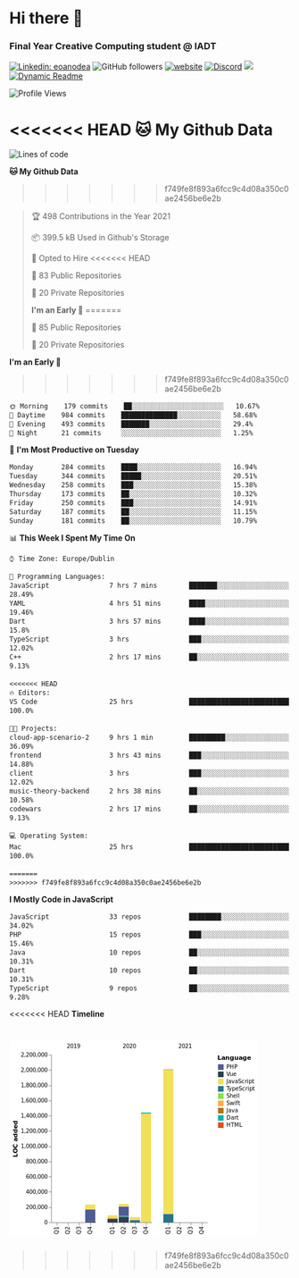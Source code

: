# Hi there 👋

### Final Year Creative Computing student @ IADT

[![Linkedin: eoanodea](https://img.shields.io/badge/-eoanodea-blue?style=flat-square&logo=Linkedin&logoColor=white&link=https://www.linkedin.com/in/eoanodea/)](https://www.linkedin.com/in/eoanodea/)
![GitHub followers](https://img.shields.io/github/followers/eoanodea?label=Follow&style=social)
[![website](https://img.shields.io/badge/Website-46a2f1.svg?&style=flat-square&logo=Google-Chrome&logoColor=white&link=https://web-space.design/)](http://web-space.design/)
[![Discord](https://img.shields.io/discord/591914197219016707.svg?label=&logo=discord&logoColor=ffffff&color=7389D8&labelColor=6A7EC2)](https://discord.gg/4eEcsSMYXX)
![](https://visitor-badge.glitch.me/badge?page_id=eoanodea.eoanodea)
[![Dynamic Readme](https://github.com/eoanodea/eoanodea/actions/workflows/main.yml/badge.svg)](https://github.com/eoanodea/eoanodea/actions/workflows/main.yml)

<!--
**eoanodea/eoanodea** is a ✨ _special_ ✨ repository because its `README.md` (this file) appears on your GitHub profile.

Here are some ideas to get you started:

- 🔭 I’m currently working on ...
- 🌱 I’m currently learning ...
- 👯 I’m looking to collaborate on ...
- 🤔 I’m looking for help with ...
- 💬 Ask me about ...
- 📫 How to reach me: ...
- 😄 Pronouns: ...
- ⚡ Fun fact: ...
-->

<!--START_SECTION:waka-->

![Profile Views](http://img.shields.io/badge/Profile%20Views-0-blue)

<<<<<<< HEAD
**🐱 My Github Data**
=======
![Lines of code](https://img.shields.io/badge/From%20Hello%20World%20I%27ve%20Written-4.1%20million%20lines%20of%20code-blue)

**🐱 My Github Data** 
>>>>>>> f749fe8f893a6fcc9c4d08a350c0ae2456be6e2b

> 🏆 498 Contributions in the Year 2021
>
> 📦 399.5 kB Used in Github's Storage
>
> 💼 Opted to Hire
<<<<<<< HEAD
>
> 📜 83 Public Repositories
>
> 🔑 20 Private Repositories
>
> **I'm an Early 🐤**
=======
 > 
> 📜 85 Public Repositories 
 > 
> 🔑 20 Private Repositories  
 > 
**I'm an Early 🐤** 
>>>>>>> f749fe8f893a6fcc9c4d08a350c0ae2456be6e2b

```text
🌞 Morning    179 commits    ██░░░░░░░░░░░░░░░░░░░░░░░   10.67%
🌆 Daytime    984 commits    ██████████████░░░░░░░░░░░   58.68%
🌃 Evening    493 commits    ███████░░░░░░░░░░░░░░░░░░   29.4%
🌙 Night      21 commits     ░░░░░░░░░░░░░░░░░░░░░░░░░   1.25%

```

📅 **I'm Most Productive on Tuesday**

```text
Monday       284 commits    ████░░░░░░░░░░░░░░░░░░░░░   16.94%
Tuesday      344 commits    █████░░░░░░░░░░░░░░░░░░░░   20.51%
Wednesday    258 commits    ███░░░░░░░░░░░░░░░░░░░░░░   15.38%
Thursday     173 commits    ██░░░░░░░░░░░░░░░░░░░░░░░   10.32%
Friday       250 commits    ███░░░░░░░░░░░░░░░░░░░░░░   14.91%
Saturday     187 commits    ██░░░░░░░░░░░░░░░░░░░░░░░   11.15%
Sunday       181 commits    ██░░░░░░░░░░░░░░░░░░░░░░░   10.79%

```

📊 **This Week I Spent My Time On**

```text
⌚︎ Time Zone: Europe/Dublin

💬 Programming Languages:
JavaScript               7 hrs 7 mins        ███████░░░░░░░░░░░░░░░░░░   28.49%
YAML                     4 hrs 51 mins       ████░░░░░░░░░░░░░░░░░░░░░   19.46%
Dart                     3 hrs 57 mins       ████░░░░░░░░░░░░░░░░░░░░░   15.8%
TypeScript               3 hrs               ███░░░░░░░░░░░░░░░░░░░░░░   12.02%
C++                      2 hrs 17 mins       ██░░░░░░░░░░░░░░░░░░░░░░░   9.13%

<<<<<<< HEAD
🔥 Editors:
VS Code                  25 hrs              █████████████████████████   100.0%

🐱‍💻 Projects:
cloud-app-scenario-2     9 hrs 1 min         █████████░░░░░░░░░░░░░░░░   36.09%
frontend                 3 hrs 43 mins       ███░░░░░░░░░░░░░░░░░░░░░░   14.88%
client                   3 hrs               ███░░░░░░░░░░░░░░░░░░░░░░   12.02%
music-theory-backend     2 hrs 38 mins       ██░░░░░░░░░░░░░░░░░░░░░░░   10.58%
codewars                 2 hrs 17 mins       ██░░░░░░░░░░░░░░░░░░░░░░░   9.13%

💻 Operating System:
Mac                      25 hrs              █████████████████████████   100.0%

=======
>>>>>>> f749fe8f893a6fcc9c4d08a350c0ae2456be6e2b
```

**I Mostly Code in JavaScript**

```text
JavaScript               33 repos            ████████░░░░░░░░░░░░░░░░░   34.02%
PHP                      15 repos            ███░░░░░░░░░░░░░░░░░░░░░░   15.46%
Java                     10 repos            ██░░░░░░░░░░░░░░░░░░░░░░░   10.31%
Dart                     10 repos            ██░░░░░░░░░░░░░░░░░░░░░░░   10.31%
TypeScript               9 repos             ██░░░░░░░░░░░░░░░░░░░░░░░   9.28%

```

<<<<<<< HEAD
**Timeline**

![Chart not found](https://raw.githubusercontent.com/eoanodea/eoanodea/main/charts/bar_graph.png)
=======

>>>>>>> f749fe8f893a6fcc9c4d08a350c0ae2456be6e2b

<!--END_SECTION:waka-->
